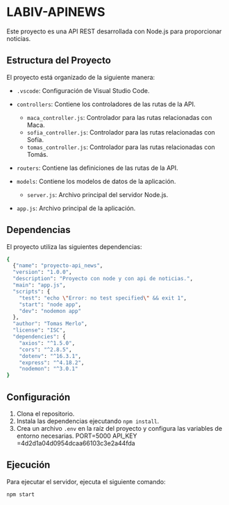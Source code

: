 # LABIV-APINEWS

Este proyecto es una API REST desarrollada con Node.js para proporcionar noticias.

## Estructura del Proyecto

El proyecto está organizado de la siguiente manera:

- `.vscode`: Configuración de Visual Studio Code.

- `controllers`: Contiene los controladores de las rutas de la API.
    * `maca_controller.js`: Controlador para las rutas relacionadas con Maca.
    * `sofia_controller.js`: Controlador para las rutas relacionadas con Sofía.
    * `tomas_controller.js`: Controlador para las rutas relacionadas con Tomás.

- `routers`: Contiene las definiciones de las rutas de la API.

- `models`: Contiene los modelos de datos de la aplicación.
    * `server.js`: Archivo principal del servidor Node.js.

* `app.js`: Archivo principal de la aplicación.


## Dependencias

El proyecto utiliza las siguientes dependencias:

```bash 
{
  {"name": "proyecto-api_news",
  "version": "1.0.0",
  "description": "Proyecto con node y con api de noticias.",
  "main": "app.js",
  "scripts": {
    "test": "echo \"Error: no test specified\" && exit 1",
    "start": "node app",
    "dev": "nodemon app"
  },
  "author": "Tomas Merlo",
  "license": "ISC",
  "dependencies": {
    "axios": "^1.5.0",
    "cors": "^2.8.5",
    "dotenv": "^16.3.1",
    "express": "^4.18.2",
    "nodemon": "^3.0.1"
}
```




## Configuración

1.  Clona el repositorio.
2.  Instala las dependencias ejecutando `npm install`.
3.  Crea un archivo `.env` en la raíz del proyecto y configura las variables de entorno necesarias.
PORT=5000
API_KEY =4d2d1a04d0954dcaa66103c3e2a44fda

## Ejecución

Para ejecutar el servidor, ejecuta el siguiente comando:
```bash
npm start